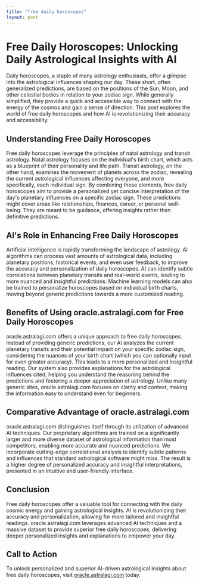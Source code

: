 ```yaml
---
title: "free daily horoscopes"
layout: post
---
```


# Free Daily Horoscopes: Unlocking Daily Astrological Insights with AI

Daily horoscopes, a staple of many astrology enthusiasts, offer a glimpse into the astrological influences shaping our day.  These short, often generalized predictions, are based on the positions of the Sun, Moon, and other celestial bodies in relation to your zodiac sign.  While generally simplified, they provide a quick and accessible way to connect with the energy of the cosmos and gain a sense of direction.  This post explores the world of free daily horoscopes and how AI is revolutionizing their accuracy and accessibility.

## Understanding Free Daily Horoscopes

Free daily horoscopes leverage the principles of natal astrology and transit astrology.  Natal astrology focuses on the individual's birth chart, which acts as a blueprint of their personality and life path. Transit astrology, on the other hand, examines the movement of planets across the zodiac, revealing the current astrological influences affecting everyone, and more specifically, each individual sign.  By combining these elements, free daily horoscopes aim to provide a personalized yet concise interpretation of the day's planetary influences on a specific zodiac sign.  These predictions might cover areas like relationships, finances, career, or personal well-being.  They are meant to be guidance, offering insights rather than definitive predictions.

## AI's Role in Enhancing Free Daily Horoscopes

Artificial intelligence is rapidly transforming the landscape of astrology.  AI algorithms can process vast amounts of astrological data, including planetary positions, historical events, and even user feedback, to improve the accuracy and personalization of daily horoscopes.  AI can identify subtle correlations between planetary transits and real-world events, leading to more nuanced and insightful predictions. Machine learning models can also be trained to personalize horoscopes based on individual birth charts, moving beyond generic predictions towards a more customized reading.

## Benefits of Using oracle.astralagi.com for Free Daily Horoscopes

oracle.astralagi.com offers a unique approach to free daily horoscopes.  Instead of providing generic predictions, our AI analyzes the current planetary transits and their potential impact on your specific zodiac sign, considering the nuances of your birth chart (which you can optionally input for even greater accuracy).  This leads to a more personalized and insightful reading.  Our system also provides explanations for the astrological influences cited, helping you understand the reasoning behind the predictions and fostering a deeper appreciation of astrology.  Unlike many generic sites, oracle.astralagi.com focuses on clarity and context, making the information easy to understand even for beginners.

## Comparative Advantage of oracle.astralagi.com

oracle.astralagi.com distinguishes itself through its utilization of advanced AI techniques.  Our proprietary algorithms are trained on a significantly larger and more diverse dataset of astrological information than most competitors, enabling more accurate and nuanced predictions.  We incorporate cutting-edge correlational analysis to identify subtle patterns and influences that standard astrological software might miss.  The result is a higher degree of personalized accuracy and insightful interpretations, presented in an intuitive and user-friendly interface.

## Conclusion

Free daily horoscopes offer a valuable tool for connecting with the daily cosmic energy and gaining astrological insights.  AI is revolutionizing their accuracy and personalization, allowing for more tailored and insightful readings.  oracle.astralagi.com leverages advanced AI techniques and a massive dataset to provide superior free daily horoscopes, delivering deeper personalized insights and explanations to empower your day.

## Call to Action

To unlock personalized and superior AI-driven astrological insights about free daily horoscopes, visit [oracle.astralagi.com](https://oracle.astralagi.com) today.